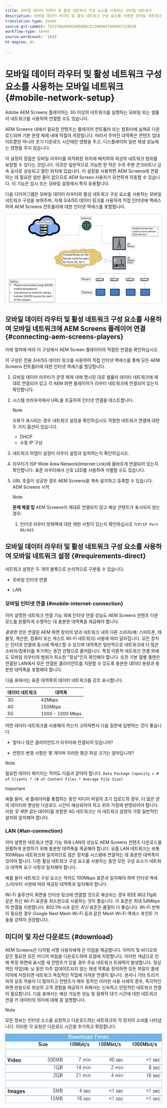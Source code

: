 ```yaml
---
title: 모바일 데이터 라우터 및 활성 네트워크 구성 요소를 사용하는 모바일 네트워크
description: 모바일 데이터 라우터 및 활성 네트워크 구성 요소를 사용한 모바일 네트워크에 대해 설명합니다.
translation-type: tm+mt
source-git-commit: f25176be89424059b8c51296969f069687328536
workflow-type: tm+mt
source-wordcount: '1033'
ht-degree: 0%

---
```



# 모바일 데이터 라우터 및 활성 네트워크 구성 요소를 사용하는 모바일 네트워크 {#mobile-network-setup}

Adobe AEM Screens 플레이어는 3G 이상의 네트워크를 실행하는 모바일 또는 셀룰러 네트워크를 사용하여 연결할 수도 있습니다.

AEM Screens 내에서 필요한 컨텐츠는 플레이어 컨트롤러 또는 컴퓨터에 실제로 다운로드되며 기본 운영 체제 내에 적절히 저장됩니다. 따라서 주어진 대역폭은 컨텐츠 업데이트뿐만 아니라 초기 다운로드 시간에만 영향을 주고, 디스플레이의 일반 재생 성능에는 영향을 주지 않습니다.

이 설정의 장점은 모바일 라우터를 최적화된 위치에 배치하여 최상의 네트워크 범위를 보장할 수 있다는 것입니다. 이것은 일반적으로 가능한 한 적은 수의 주변 콘크리트나 금속 공사로 상승되고 열린 위치에 있습니다.
이 설정을 사용하면 AEM Screens에 연결하는 데 필요한 일반 줄이 없으므로 AEM Screen 사용자가 유연하게 이동할 수 있습니다. 이 기능은 임시 또는 모바일 설정에서 특히 유용합니다.

다음 다이어그램은 모바일 데이터 라우터와 활성 네트워크 구성 요소를 사용하는 모바일 네트워크 구성을 보여주며, 자체 3/4/5G 데이터 링크를 사용하여 직접 인터넷에 액세스하여 AEM Screens 컨트롤러에 대한 인터넷 액세스를 포함합니다.

![](/help/using/assets/mobile-network-1.png)

## 모바일 데이터 라우터 및 활성 네트워크 구성 요소를 사용하여 모바일 네트워크에 AEM Screens 플레이어 연결 {#connecting-aem-screens-players}

아래 절차에 따라 이 구성에서 AEM Screen 플레이어의 적절한 연결을 확인하십시오.

이 구성은 전용 3/4/5G 데이터 링크를 사용하여 직접 인터넷 액세스를 통해 모든 AEM Screens 컨트롤러에 대한 인터넷 액세스를 할당합니다.

1. 모바일 데이터 라우터가 운영 체제 내에 명시된 대로 셀룰러 데이터 네트워크에 제대로 연결되어 있고 각 AEM 화면 플레이어가 라우터 네트워크에 연결되어 있는지 확인합니다.
1. 시스템 브라우저에서 URL을 호출하여 인터넷 연결을 테스트합니다.
   >[!NOTE]
   >오류가 표시되는 경우 네트워크 설정을 확인하십시오.적절한 네트워크 연결에 대한 두 가지 옵션이 있습니다.
   >* DHCP
   >* 수동 IP 구성


1. 네트워크 어댑터 설정이 라우터 설정과 일치하는지 확인하십시오.

1. 라우터가 ISP Wide Area Network(Internet Link)에 올바르게 연결되어 있는지 확인합니다. 표준 라우터에서 신호 LED를 사용하여 식별할 수도 있습니다.
1. URL 호출이 성공한 경우 AEM Screens을 계속 설치하고 등록할 수 있습니다. AEM Screens 시작

   >[!NOTE]
   >**문제 해결 팁**
   >AEM Screens이 제대로 연결되지 않고 예상 콘텐트가 표시되지 않는 경우:
   >
   >1. 인터넷 라우터 방화벽에 대한 제한 사항이 있는지 확인하십시오 `TCP/IP Port 80/443`.



## 모바일 데이터 라우터 및 활성 네트워크 구성 요소를 사용하여 모바일 네트워크 설정 {#requirements-direct}

네트워크 설정은 두 개의 블록으로 논리적으로 구분될 수 있습니다.

* 모바일 인터넷 연결

* LAN

### 모바일 인터넷 연결 {#mobile-internet-connection}

이미 설명한 네트워크 연결 기능 외에 인터넷 연결 성능도 AEM Screens 컨텐츠 다운로드를 원활하게 수행하는 데 충분한 대역폭을 제공해야 합니다.

*충분한* 것은 연결된 AEM 화면 장치의 양과 네트워크 내의 다른 소비자(예: 스마트폰, 태블릿, 계산원, 컴퓨터 또는 게스트 Wi-Fi 네트워크) 사용에 따라 달라집니다.
모든 장치는 인터넷 연결에 동시에 액세스할 수 있으며 대역폭은 일반적으로 네트워크에 더 많은 소비자/컴퓨터를 추가하는 동안 선형으로 줄어듭니다.
특정 이론적 네트워크 연결 외에도 모바일 라우터의 범위가 최소한 &quot;정상&quot;인지 확인해야 합니다. 또한 기본 월별 플랜은 연결된 LAN에서 모든 연결된 클라이언트를 지원할 수 있도록 충분한 데이터 용량과 충분한 대역폭을 포함해야 합니다.

다음 표에서는 표준 대역폭의 데이터 네트워크를 강조 표시합니다.

| 데이터 네트워크 | 대역폭 |
|--- |--- |
| 3G | 42Mbps |
| 4G | 150Mbps |
| 5G | 1000 - 1000 Mbps |

어떤 데이터 네트워크를 사용해야 하는지 고려하면서 다음 질문에 답변하는 것이 좋습니다.

* 얼마나 많은 클라이언트가 라우터에 연결되어 있습니까?

* 컨텐츠 변경 사항은 몇 개이며 이러한 평균 파일 크기는 얼마입니까?

>[!NOTE]
>
>필요한 데이터 패키지는 적어도 다음과 같아야 합니다.
`Data Package Capacity = # of Clients * (# of Content Files * Average File Size)`

>[!IMPORTANT]
>
>예를 들어, 새 플레이어를 통합하는 동안 미디어 파일의 초기 업로드의 경우, 더 많은 양의 데이터와 향상된 다운로드 시간이 예상되어야 하고 위의 가정에 반영되어야 합니다. 지원 *및 제한 없는* 데이터를 포함한 4G 네트워크는 이 네트워크 설정의 가장 일반적인 설치와 일치해야 합니다.


### LAN {#lan-connection}

이미 설명한 네트워크 연결 기능 외에 LAN의 성능도 AEM Screens 컨텐츠 다운로드를 원활하게 운영하기 위해 충분한 대역폭을 제공해야 합니다. 요즘 LAN 네트워크는 보통 100Mbps 네트워크와 일치하므로 많은 장치를 시스템에 연결하는 데 충분한 대역폭이 있어야 합니다. 다른 활성 네트워크 구성 요소를 사용하는 동안 모든 구성 요소가 네트워크 대역폭 요구 사항과 일치해야 합니다.

예를 들어 네트워크 구성 요소는 적어도 100Mbps 표준과 일치해야 하며 인터넷 액세스/라우터 사양에 따라 제공된 대역폭과 일치해야 합니다.

Wi-Fi 솔루션이 화면을 인터넷 링크에 연결할 것으로 예상되는 경우 IEEE 802.11g와 같은 최신 Wi-Fi 표준을 최소한으로 사용하는 것이 좋습니다. 이 표준은 최대 54Mbps의 연결을 지원합니다. 802.11h-n과 같은 *최신* 표준은 품질이 더 좋습니다. Wi-Fi 반복이 필요한 경우 Google Nest Mesh Wi-Fi 등과 같은 Mesh Wi-Fi 액세스 포인트 기술을 강력히 권장합니다.

## 미디어 및 자산 다운로드 {#download}

AEM Screens은 디지털 서명 사용자에게 큰 이점을 제공합니다. 이미지 및 비디오와 같은 필요한 모든 미디어 파일을 다운로드하여 로컬에 저장합니다. 이러한 개념으로 인해 특정 화면에 표시할 새 컨텐츠가 있을 경우 주요 네트워크 트래픽이 발생합니다.
정상적인 작업(예: 낮 동안 자주 업데이트되지 않는 재생 목록을 정의하면 모든 파일이 플레이어에 저장되면 네트워크 독립적인 작업에 가까운 연결이 됩니다.
센서나 기타 트리거와의 상호 작용이 더 많아지고 컨텐츠가 매우 동적인 이러한 사용 사례의 경우, 즉각적인 화면 반응으로 최상의 고객 경험을 제공하기 위해서는 신속하고 안정적인 네트워크 연결이 필요합니다.
다음 표에서는 예상 가능한 성능 및 잠재적 대기 시간에 대한 네트워크 연결 키 데이터의 의미에 대해 잘 설명합니다.

>[!NOTE]
>
>모든 정보는 인터넷 소스를 요청하고 다운로드하는 네트워크의 각 장치의 소비를 나타냅니다. 이러한 각 요청은 다운로드 시간을 추가하고 확장합니다.

![](/help/using/assets/mobile-router-download.png)



